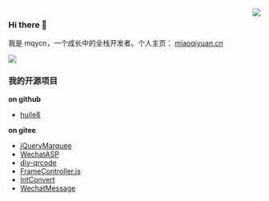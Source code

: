 <img align="right" src="https://github-readme-stats.vercel.app/api?username=mqycn&show_icons=true&theme=radical" />

### Hi there 👋

我是 mqycn，一个成长中的全栈开发者。个人主页： [miaoqiyuan.cn](http://www.miaoqiyuan.cn/)

<img src="https://github-readme-stats.vercel.app/api/top-langs/?username=mqycn&hide=html,css">

### 我的开源项目

**on github**

- [huile8](https://github.com/mqycn/huile8)

**on gitee**

- [jQueryMarquee](https://gitee.com/mqycn/jQueryMarquee) 
- [WechatASP](https://gitee.com/mqycn/WechatASP)
- [diy-qrcode](https://gitee.com/mqycn/diy-qrcode) 
- [FrameController.js](https://gitee.com/mqycn/FrameController.js) 
- [IntConvert](https://gitee.com/mqycn/IntConvert)
- [WechatMessage](https://gitee.com/mqycn/WechatMessage)
